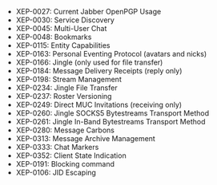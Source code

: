 * XEP-0027: Current Jabber OpenPGP Usage
* XEP-0030: Service Discovery
* XEP-0045: Multi-User Chat
* XEP-0048: Bookmarks
* XEP-0115: Entity Capabilities
* XEP-0163: Personal Eventing Protocol (avatars and nicks)
* XEP-0166: Jingle (only used for file transfer)
* XEP-0184: Message Delivery Receipts (reply only)
* XEP-0198: Stream Management
* XEP-0234: Jingle File Transfer
* XEP-0237: Roster Versioning
* XEP-0249: Direct MUC Invitations (receiving only)
* XEP-0260: Jingle SOCKS5 Bytestreams Transport Method
* XEP-0261: Jingle In-Band Bytestreams Transport Method
* XEP-0280: Message Carbons
* XEP-0313: Message Archive Management
* XEP-0333: Chat Markers
* XEP-0352: Client State Indication
* XEP-0191: Blocking command
* XEP-0106: JID Escaping